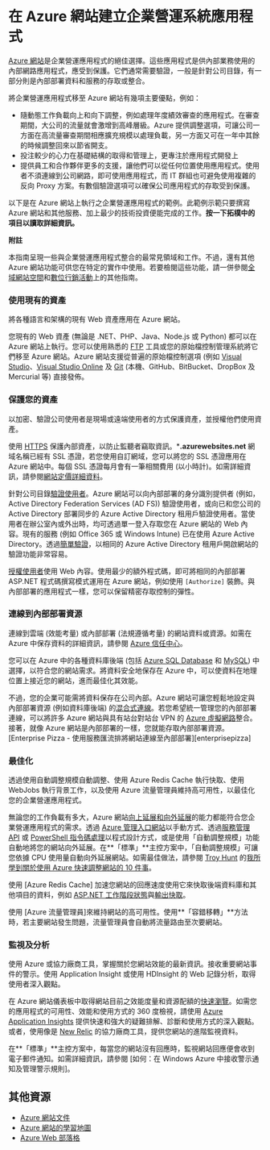 <properties 
	pageTitle="在 Azure 網站建立企業營運系統應用程式" 
	description="本指南提供如何使用 Azure 網站來建立內部網路、企業營運系統應用程式的技術概觀。這包括驗證策略、Service Bus Relay 和監視。" 
	editor="jimbe" 
	manager="wpickett" 
	authors="cephalin" 
	services="web-sites" 
	documentationCenter=""/>

<tags 
	ms.service="web-sites" 
	ms.workload="web" 
	ms.tgt_pltfrm="na" 
	ms.devlang="na" 
	ms.topic="article" 
	ms.date="02/02/2014" 
	ms.author="cephalin"/>



# 在 Azure 網站建立企業營運系統應用程式

[Azure 網站]是企業營運應用程式的絕佳選擇。這些應用程式是供內部業務使用的內部網路應用程式，應受到保護。它們通常需要驗證，一般是針對公司目錄，有一部分則是內部部署資料和服務的存取或整合。 

將企業營運應用程式移至 Azure 網站有幾項主要優點，例如：

-  隨動態工作負載向上和向下調整，例如處理年度績效審查的應用程式。在審查期間，大公司的流量就會激增到高峰層級。Azure 提供調整選項，可讓公司一方面在高流量審查期間相應擴充規模以處理負載，另一方面又可在一年中其餘的時候調整回來以節省開支。 
-  投注較少的心力在基礎結構的取得和管理上，更專注於應用程式開發上
-  提供員工和合作夥伴更多的支援，讓他們可以從任何位置使用應用程式。使用者不須連線到公司網路，即可使用應用程式，而 IT 群組也可避免使用複雜的反向 Proxy 方案。有數個驗證選項可以確保公司應用程式的存取受到保護。

以下是在 Azure 網站上執行之企業營運應用程式的範例。此範例示範只要撰寫 Azure 網站和其他服務、加上最少的技術投資便能完成的工作。**按一下拓樸中的項目以讀取詳細資訊。** 

<object type="image/svg+xml" data="https://sidneyhcontent.blob.core.windows.net/documentation/web-app-notitle.svg" width="100%" height="100%"></object>

<div class="dev-callout">
<strong>附註</strong>
<p>本指南呈現一些與企業營運應用程式整合的最常見領域和工作。不過，還有其他 Azure 網站功能可供您在特定的實作中使用。若要檢閱這些功能，請一併參閱<a href="http://azure.microsoft.com/manage/services/web-sites/global-web-presence-solution-overview/">全域網站空間</a>和<a href="http://azure.microsoft.com/manage/services/web-sites/digital-marketing-campaign-solution-overview">數位行銷活動</a>上的其他指南。</p>
</div>

### 使用現有的資產

將各種語言和架構的現有 Web 資產應用在 Azure 網站。

您現有的 Web 資產 (無論是 .NET、PHP、Java、Node.js 或 Python) 都可以在 Azure 網站上執行。您可以使用熟悉的 [FTP] 工具或您的原始檔控制管理系統將它們移至 Azure 網站。Azure 網站支援從普遍的原始檔控制選項 (例如 [Visual Studio]、[Visual Studio Online] 及 [Git] (本機、GitHub、BitBucket、DropBox 及 Mercurial 等) 直接發佈。

### 保護您的資產

以加密、驗證公司使用者是現場或遠端使用者的方式保護資產，並授權他們使用資產。 

使用 [HTTPS] 保護內部資產，以防止監聽者竊取資訊。***.azurewebsites.net** 網域名稱已經有 SSL 憑證，若您使用自訂網域，您可以將您的 SSL 憑證應用在 Azure 網站中。每個 SSL 憑證每月會有一筆相關費用 (以小時計)。如需詳細資訊，請參閱[網站定價詳細資料]。

針對公司目錄[驗證使用者]。Azure 網站可以向內部部署的身分識別提供者 (例如，Active Directory Federation Services (AD FS)) 驗證使用者，或向已和您公司的 Active Directory 部署同步的 Azure Active Directory 租用戶驗證使用者。當使用者在辦公室內或外出時，均可透過單一登入存取您在 Azure 網站的 Web 內容。現有的服務 (例如 Office 365 或 Windows Intune) 已在使用 Azure Active Directory。透過[簡單驗證]，以相同的 Azure Active Directory 租用戶開啟網站的驗證功能非常容易。 

[授權使用者]使用 Web 內容。使用最少的額外程式碼，即可將相同的內部部署 ASP.NET 程式碼撰寫模式運用在 Azure 網站，例如使用 `[Authorize]` 裝飾。與內部部署的應用程式一樣，您可以保留精密存取控制的彈性。

### 連線到內部部署資源 ###

連線到雲端 (效能考量) 或內部部署 (法規遵循考量) 的網站資料或資源。如需在 Azure 中保存資料的詳細資訊，請參閱 [Azure 信任中心]。 

您可以在 Azure 中的各種資料庫後端 (包括 [Azure SQL Database] 和 [MySQL]) 中選擇，以符合您的網站需求。將資料安全地保存在 Azure 中，可以使資料在地理位置上接近您的網站，進而最佳化其效能。

不過，您的企業可能需將資料保存在公司內部。Azure 網站可讓您輕鬆地設定與內部部署資源 (例如資料庫後端) 的[混合式連線]。若您希望統一管理您的內部部署連線，可以將許多 Azure 網站與具有站台對站台 VPN 的 [Azure 虛擬網路]整合。接著，就像 Azure 網站是內部部署的一樣，您就能存取內部部署資源。[Enterprise Pizza - 使用服務匯流排將網站連線至內部部署][enterprisepizza]

### 最佳化

透過使用自動調整規模自動調整、使用 Azure Redis Cache 執行快取、使用 WebJobs 執行背景工作，以及使用 Azure 流量管理員維持高可用性，以最佳化您的企業營運應用程式。

無論您的工作負載有多大，Azure 網站[向上延展和向外延展]的能力都能符合您企業營運應用程式的需求。透過 [Azure 管理入口網站]以手動方式、透過[服務管理 API] 或 [PowerShell 指令碼處理]以程式設計方式，或是使用「自動調整規模」功能自動地將您的網站向外延展。在**「標準」**主控方案中，「自動調整規模」可讓您依據 CPU 使用量自動向外延展網站。如需最佳做法，請參閱 [Troy Hunt] 的[我所學到關於使用 Azure 快速調整網站的 10 件事]。

使用 [Azure Redis Cache] 加速您網站的回應速度使用它來快取後端資料庫和其他項目的資料，例如 [ASP.NET 工作階段狀態]與[輸出快取]。

使用 [Azure 流量管理員]來維持網站的高可用性。使用**「容錯移轉」**方法時，若主要網站發生問題，流量管理員會自動將流量路由至次要網站。

### 監視及分析

使用 Azure 或協力廠商工具，掌握關於您網站效能的最新資訊。接收重要網站事件的警示。使用 Application Insight 或使用 HDInsight 的 Web 記錄分析，取得使用者深入觀點。 

在 Azure 網站儀表板中取得網站目前之效能度量和資源配額的[快速瀏覽]。如需您的應用程式的可用性、效能和使用方式的 360 度檢視，請使用 [Azure Application Insights] 提供快速和強大的疑難排解、診斷和使用方式的深入觀點。或者，使用像是 [New Relic] 的協力廠商工具，提供您網站的進階監視資料。

在**「標準」**主控方案中，每當您的網站沒有回應時，監視網站回應便會收到電子郵件通知。如需詳細資訊，請參閱 [如何：在 Windows Azure 中接收警示通知及管理警示規則]。

## 其他資源

- [Azure 網站文件](/zh-tw/documentation/services/websites/)
- [Azure 網站的學習地圖](websites-learning-map.md)
- [Azure Web 部落格](/blog/topics/web/)



[Azure 網站]:/zh-tw/services/websites/

[FTP]:/zh-tw/documentation/articles/web-sites-deploy/#ftp
[Visual Studio]:/zh-tw/documentation/articles/web-sites-dotnet-get-started/
[Visual Studio Online]:/zh-tw/documentation/articles/cloud-services-continuous-delivery-use-vso/
[Git]:/zh-tw/documentation/articles/web-sites-publish-source-control/

[HTTPS]:/zh-tw/documentation/articles/web-sites-configure-ssl-certificate/
[網站定價詳細資料]:/zh-tw/pricing/details/web-sites/#service-ssl
[驗證使用者]:/zh-tw/documentation/articles/web-sites-authentication-authorization/
[簡單驗證]:/blog/2014/11/13/azure-websites-authentication-authorization/
[授權使用者]:/zh-tw/documentation/articles/web-sites-authentication-authorization/

[Azure 信任中心]:/zh-tw/support/trust-center/
[MySQL]:/zh-tw/documentation/articles/web-sites-php-mysql-deploy-use-git/
[Azure SQL Database]:/zh-tw/documentation/articles/web-sites-dotnet-deploy-aspnet-mvc-app-membership-oauth-sql-database/
[混合式連線]:/zh-tw/documentation/articles/web-sites-hybrid-connection-get-started/
[Azure 虛擬網路]:/zh-tw/documentation/articles/web-sites-integrate-with-vnet/

[向上延展和向外延展]:/zh-tw/manage/services/web-sites/how-to-scale-websites/
[Azure 管理入口網站]:http://manage.windowsazure.com/
[服務管理 API]:http://msdn.microsoft.com/library/windowsazure/ee460799.aspx
[PowerShell 指令碼處理]:http://msdn.microsoft.com/library/windowsazure/jj152841.aspx
[Troy Hunt]:https://twitter.com/troyhunt
[我所學到關於使用 Azure 快速調整網站的 10 件事]:http://www.troyhunt.com/2014/09/10-things-i-learned-about-rapidly.html
[Azure Redis 快取]:/blog/2014/06/05/mvc-movie-app-with-azure-redis-cache-in-15-minutes/
[ASP.NET 工作階段狀態]:https://msdn.microsoft.com/zh-tw/library/azure/dn690522.aspx
[輸出快取]:https://msdn.microsoft.com/zh-tw/library/azure/dn798898.aspx

[快速瀏覽]:/zh-tw/manage/services/web-sites/how-to-monitor-websites/
[Azure Application Insights]:http://blogs.msdn.com/b/visualstudioalm/archive/2015/01/07/application-insights-and-azure-websites.aspx
[New Relic]:/zh-tw/develop/net/how-to-guides/new-relic/
[作法：在 Azure 中接收警示通知及管理警示規則]:http://msdn.microsoft.com/library/windowsazure/dn306638.aspx




<!--HONumber=42-->
